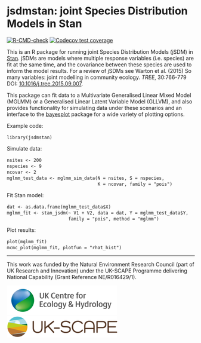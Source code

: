 # jsdmstan: joint Species Distribution Models in Stan

<!-- badges: start -->
[![R-CMD-check](https://github.com/NERC-CEH/jsdmstan/workflows/R-CMD-check/badge.svg)](https://github.com/NERC-CEH/jsdmstan/actions)
[![Codecov test coverage](https://codecov.io/gh/NERC-CEH/jsdmstan/branch/main/graph/badge.svg)](https://codecov.io/gh/NERC-CEH/jsdmstan?branch=main)
<!-- badges: end -->

This is an R package for running joint Species Distribution Models (jSDM) in [Stan](https://mc-stan.org/). jSDMs are models where multiple response variables (i.e. species) are fit at the same time, and the covariance between these species are used to inform the model results. For a review of jSDMs see Warton et al. (2015) So many variables: joint modelling in community ecology. *TREE*, 30:766-779 DOI: [10.1016/j.tree.2015.09.007](http://doi.org/10.1016/j.tree.2015.09.007).

This package can fit data to a Multivariate Generalised Linear Mixed Model (MGLMM) or a Generalised Linear Latent Variable Model (GLLVM), and also provides functionality for simulating data under these scenarios and an interface to the [bayesplot](https://mc-stan.org/bayesplot/) package for a wide variety of plotting options.

Example code:

```
library(jsdmstan)
```

Simulate data:
```
nsites <- 200
nspecies <- 9
ncovar <- 2
mglmm_test_data <- mglmm_sim_data(N = nsites, S = nspecies, 
                                  K = ncovar, family = "pois")
```

Fit Stan model:
```
dat <- as.data.frame(mglmm_test_data$X)
mglmm_fit <- stan_jsdm(~ V1 + V2, data = dat, Y = mglmm_test_data$Y, 
                       family = "pois", method = "mglmm")
```

Plot results:
```
plot(mglmm_fit)
mcmc_plot(mglmm_fit, plotfun = "rhat_hist")
```

***

This work was funded by the Natural Environment Research Council (part of UK Research and Innovation) under the UK-SCAPE Programme delivering National Capability (Grant Reference NE/R016429/1).

![UKCEH logo](./man/figures/UKCEH-Logo.png) ![UKSCAPE logo](./man/figures/uk_scape_logo.png)

